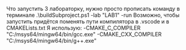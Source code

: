 Что запустить 3 лабораторку, нужно просто прописать команду в терминале
.\buildSubproject.ps1 -lab "LAB1" -run
Возможно, чтобы запустить придётся поменять пути компилятора в .vscode и в CMAKELists.txt
Я использую:
-CMAKE_C_COMPILER "C:/msys64/mingw64/bin/gcc.exe"
-CMAKE_CXX_COMPILER "C:/msys64/mingw64/bin/g++.exe"

